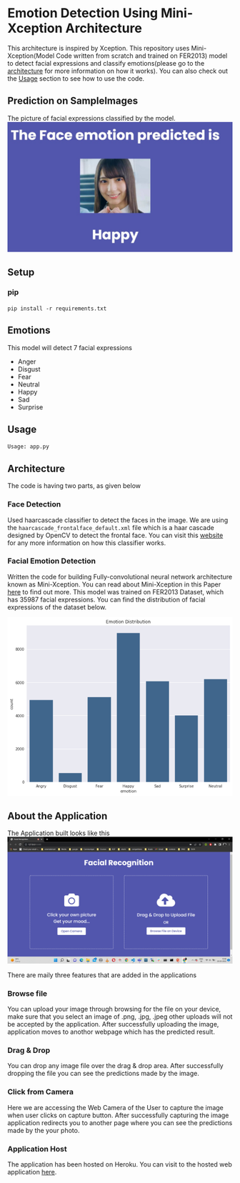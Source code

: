 # Emotion Detection Using Mini-Xception Architecture

This architecture is inspired by Xception. This repository uses Mini-Xception(Model Code written from scratch and trained on FER2013) model to detect facial expressions and classify emotions(please go to the [architecture](#Architecture) for more information on how it works). You can also check out the [Usage](#Usage) section to see how to use the code.

## Prediction on SampleImages

The picture of facial expressions classified by the model.
![Sample Image](emotions.jpeg "Emotions")<br>


## Setup

### pip

`pip install -r requirements.txt`

## Emotions 

This model will detect 7 facial expressions

- Anger
- Disgust
- Fear
- Neutral
- Happy
- Sad
- Surprise

## Usage
```
Usage: app.py

```
## Architecture

The code is having two parts, as given below

### Face Detection

Used haarcascade classifier to detect the faces in the image. We are using the `haarcascade_frontalface_default.xml` file which is a haar cascade designed by OpenCV to detect the frontal face.
You can visit this [website](https://medium.com/analytics-vidhya/haar-cascades-explained-38210e57970d) for any more information on how this classifier works.

### Facial Emotion Detection


Written the code for building Fully-convolutional neural network architecture known as Mini-Xception. You can read about Mini-Xception in this Paper [here](https://arxiv.org/pdf/1710.07557.pdf) to find out more. This model was trained on FER2013 Dataset, which has 35987 facial expressions. You can find the distribution of facial expressions of the dataset below.

![Sample Image](distribution.png "Emotions")


## About the Application 

The Application built looks like this
![Sample Image](application.png "Emotions")<br>

There are maily three features that are added in the applications

### Browse file

You can upload your image through browsing for the file on your device, make sure that you select an image of .png, .jpg, .jpeg other uploads will not be accepted by the application. After successfully uploading the image, application moves to anothor webpage which has the predicted result.


### Drag & Drop

You can drop any image file over the drag & drop area. After successfully dropping the file you can see the predictions made by the image.

### Click from Camera

Here we are accessing the Web Camera of the User to capture the image when user clicks on capture button. After successfully capturing the image application redirects you to another page where you can see the predictions made by the your photo. 


### Application Host

The application has been hosted on Heroku. You can visit to the hosted web application [here](https://emotiondetectioncnn.herokuapp.com/).






